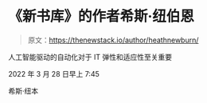 # 《新书库》的作者希斯·纽伯恩

> 原文：<https://thenewstack.io/author/heathnewburn/>

人工智能驱动的自动化对于 IT 弹性和适应性至关重要

2022 年 3 月 28 日早上 7:45

希斯·纽本